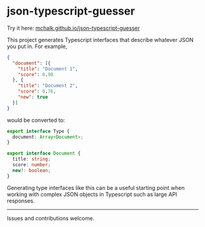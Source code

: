 # json-typescript-guesser

Try it here: [mchalk.github.io/json-typescript-guesser](https://mchalk.github.io/json-typescript-guesser)

This project generates Typescript interfaces that describe whatever JSON you put in. For example,

```json
{
  "document": [{
    "title": "Document 1",
    "score": 0.98
  }, {
    "title": "Document 2",
    "score": 0.76,
    "new": true
  }]
}
```

would be converted to:

```typescript
export interface Type {
  document: Array<Document>;
}

export interface Document {
  title: string;
  score: number;
  new?: boolean;
}
```

Generating type interfaces like this can be a useful starting point when working with complex JSON objects in Typescript such as large API responses.

---

Issues and contributions welcome.
